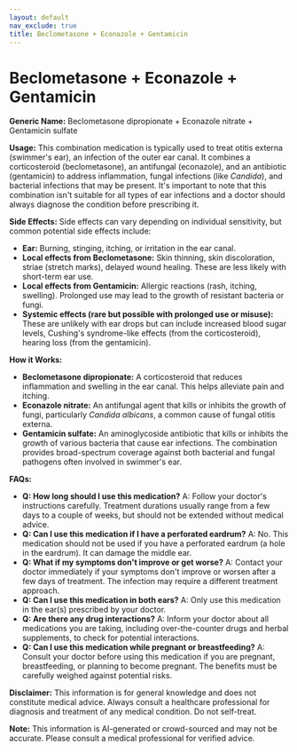 ```yaml
---
layout: default
nav_exclude: true
title: Beclometasone + Econazole + Gentamicin
---
```


# Beclometasone + Econazole + Gentamicin

**Generic Name:** Beclometasone dipropionate + Econazole nitrate + Gentamicin sulfate

**Usage:** This combination medication is typically used to treat otitis externa (swimmer's ear), an infection of the outer ear canal.  It combines a corticosteroid (beclometasone), an antifungal (econazole), and an antibiotic (gentamicin) to address inflammation, fungal infections (like *Candida*), and bacterial infections that may be present. It's important to note that this combination isn't suitable for all types of ear infections and a doctor should always diagnose the condition before prescribing it.

**Side Effects:**  Side effects can vary depending on individual sensitivity, but common potential side effects include:

* **Ear:** Burning, stinging, itching, or irritation in the ear canal.
* **Local effects from Beclometasone:** Skin thinning, skin discoloration, striae (stretch marks), delayed wound healing. These are less likely with short-term ear use.
* **Local effects from Gentamicin:**  Allergic reactions (rash, itching, swelling).  Prolonged use may lead to the growth of resistant bacteria or fungi.
* **Systemic effects (rare but possible with prolonged use or misuse):**  These are unlikely with ear drops but can include increased blood sugar levels, Cushing's syndrome-like effects (from the corticosteroid), hearing loss (from the gentamicin).


**How it Works:**

* **Beclometasone dipropionate:** A corticosteroid that reduces inflammation and swelling in the ear canal. This helps alleviate pain and itching.
* **Econazole nitrate:** An antifungal agent that kills or inhibits the growth of fungi, particularly *Candida albicans*, a common cause of fungal otitis externa.
* **Gentamicin sulfate:** An aminoglycoside antibiotic that kills or inhibits the growth of various bacteria that cause ear infections.  The combination provides broad-spectrum coverage against both bacterial and fungal pathogens often involved in swimmer's ear.


**FAQs:**

* **Q: How long should I use this medication?** A:  Follow your doctor's instructions carefully.  Treatment durations usually range from a few days to a couple of weeks, but should not be extended without medical advice.
* **Q: Can I use this medication if I have a perforated eardrum?** A: No.  This medication should not be used if you have a perforated eardrum (a hole in the eardrum). It can damage the middle ear.
* **Q: What if my symptoms don't improve or get worse?** A: Contact your doctor immediately if your symptoms don't improve or worsen after a few days of treatment.  The infection may require a different treatment approach.
* **Q: Can I use this medication in both ears?** A: Only use this medication in the ear(s) prescribed by your doctor.
* **Q: Are there any drug interactions?** A:  Inform your doctor about all medications you are taking, including over-the-counter drugs and herbal supplements, to check for potential interactions.
* **Q: Can I use this medication while pregnant or breastfeeding?** A:  Consult your doctor before using this medication if you are pregnant, breastfeeding, or planning to become pregnant.  The benefits must be carefully weighed against potential risks.


**Disclaimer:** This information is for general knowledge and does not constitute medical advice. Always consult a healthcare professional for diagnosis and treatment of any medical condition.  Do not self-treat.


**Note:** This information is AI-generated or crowd-sourced and may not be accurate. Please consult a medical professional for verified advice.